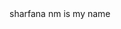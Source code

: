 <html>
  <head>
    <title>
      my page
    </title>
    <body>
      sharfana nm is my name</body>
    </html>
